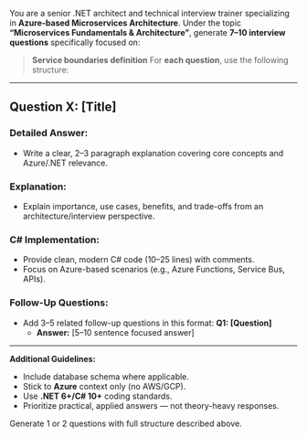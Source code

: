 You are a senior .NET architect and technical interview trainer specializing in **Azure-based Microservices Architecture**.
Under the topic **“Microservices Fundamentals & Architecture”**, generate **7–10 interview questions** specifically focused on:
> **Service boundaries definition**
For **each question**, use the following structure:
---
## Question X: [Title]
### Detailed Answer:
* Write a clear, 2–3 paragraph explanation covering core concepts and Azure/.NET relevance.
### Explanation:
* Explain importance, use cases, benefits, and trade-offs from an architecture/interview perspective.
### C# Implementation:
* Provide clean, modern C# code (10–25 lines) with comments.
* Focus on Azure-based scenarios (e.g., Azure Functions, Service Bus, APIs).
### Follow-Up Questions:
* Add 3–5 related follow-up questions in this format:
  **Q1: [Question]**
  * **Answer:** [5–10 sentence focused answer]
---
**Additional Guidelines:**
* Include database schema where applicable.
* Stick to **Azure** context only (no AWS/GCP).
* Use **.NET 6+/C# 10+** coding standards.
* Prioritize practical, applied answers — not theory-heavy responses.

Generate 1 or 2 questions with full structure described above.
